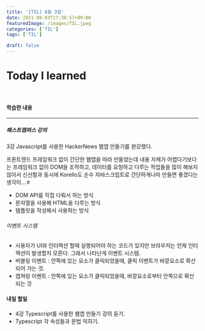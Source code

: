 ```yaml
---
title: '[TIL] 8월 3일'
date: 2021-08-03T17:38:57+09:00
featuredImage: /images/TIL.jpeg
categories: ['TIL']
tags: ['TIL']

draft: false
---
```


# Today I learned

<br>

<!--more-->

#### 학습한 내용

---

##### 패스트캠퍼스 강의

3강 Javascript를 사용한 HackerNews 웹앱 만들기를 완강했다.

프론트엔드 프레임워크 없이 간단한 웹앱을 따라 만들었는데 내용 자체가 어렵다기보다는 프레임워크 없이 DOM을 조작하고, 데이터를 요청하고 다루는 작업들을 많이 해보지 않아서 신선함과 동시에 Korello도 순수 자바스크립트로 간단하게나마 만들면 좋겠다는 생각이...ㅎ

- DOM API를 직접 다뤄서 하는 방식
- 문자열을 사용해 HTML을 다루는 방식
- 템플릿을 작성해서 사용하는 방식

###### 이벤트 시스템

- 사용자가 UI와 인터랙션 할때 실행되어야 하는 코드가 있지만 브라우저는 언제 인터랙션이 발생할지 모른다. 그래서 나타난게 이벤트 시스템.
- 버블링 이벤트 : 안쪽에 있는 요소가 클릭되었을때, 클릭 이벤트가 바깥요소로 확산되어 가는 것.
- 캡쳐링 이벤트 : 안쪽에 있는 요소가 클릭되었을때, 바깥요소로부터 안쪽으로 확산되는 것

#### 내일 할일

- 4강 Typescript를 사용한 웹앱 만들기 강의 듣기.
- Typescript 각 속성들과 문법 익히기.
